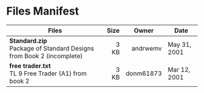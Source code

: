 # Files Manifest

<table>
  <thead>
    <tr>
      <th>Files</th>
      <th>Size</th>
      <th>Owner</th>
      <th>Date</th>
    </tr>
  </thead>
    <tr>
      <td><strong>Standard.zip</strong><br />Package of Standard Designs from Book 2 (incomplete)</td>
      <td width="10%" style="text-align: right;">3 KB</td>
      <td width="12%" style="text-align: right;">andrwemv</td>
      <td>May 31, 2001</td>
    </tr>
    <tr>
      <td><strong>free trader.txt</strong><br />TL 9 Free Trader (A1) from book 2</td>
      <td width="10%" style="text-align: right;">3 KB</td>
      <td width="12%" style="text-align: right;">donm61873</td>
      <td>Mar 12, 2001</td>
    </tr>
  <tbody>
  </tbody>
</table>
